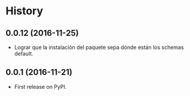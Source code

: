 History
===

0.0.12 (2016-11-25)
------------------

* Lograr que la instalación del paquete sepa dónde están los schemas default.

0.0.1 (2016-11-21)
------------------

* First release on PyPI.
